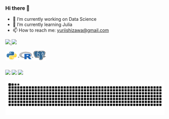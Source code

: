 ### Hi there 👋

- 🔭 I’m currently working on Data Science
- 🌱 I’m currently learning Julia
- 📫 How to reach me: yuriishizawa@gmail.com

<div>
  <a href="https://github.com/yuriishizawa">
  <img height="180em" src="https://github-readme-stats.vercel.app/api?username=yuriishizawa&show_icons=true&theme=dracula&include_all_commits=true&count_private=true"/>
  <img height="180em" src="https://github-readme-stats.vercel.app/api/top-langs/?username=yuriishizawa&layout=compact&langs_count=7&theme=dracula"/>
</div>
  
<div style="display: inline_block"><br>
  <img align="center" alt="Yuri-Python" height="30" width="40" src="https://raw.githubusercontent.com/devicons/devicon/master/icons/python/python-original.svg">
  <img align="center" alt="Yuri-R" height="30" width="40" src="https://raw.githubusercontent.com/devicons/devicon/master/icons/r/r-original.svg">
  <img align="center" alt="Yuri-postgree" height="30" width="40" src="https://raw.githubusercontent.com/devicons/devicon/master/icons/postgresql/postgresql-original.svg">
</div>
  
##

<div>
  <a href="https://instagram.com/yuriishizawa" target="_blank"><img src="https://img.shields.io/badge/-Instagram-%23E4405F?style=for-the-badge&logo=instagram&logoColor=white" target="_blank"></a>
  <a href = "mailto:yuriishizawa@gmail.com"><img src="https://img.shields.io/badge/-Gmail-%23333?style=for-the-badge&logo=gmail&logoColor=white" target="_blank"></a>
  <a href="https://www.linkedin.com/in/yuriishizawa" target="_blank"><img src="https://img.shields.io/badge/-LinkedIn-%230077B5?style=for-the-badge&logo=linkedin&logoColor=white" target="_blank"></a>   
</div>
  
![Snake animation](https://github.com/yuriishizawa/yuriishizawa/blob/output/github-contribution-grid-snake.svg)

